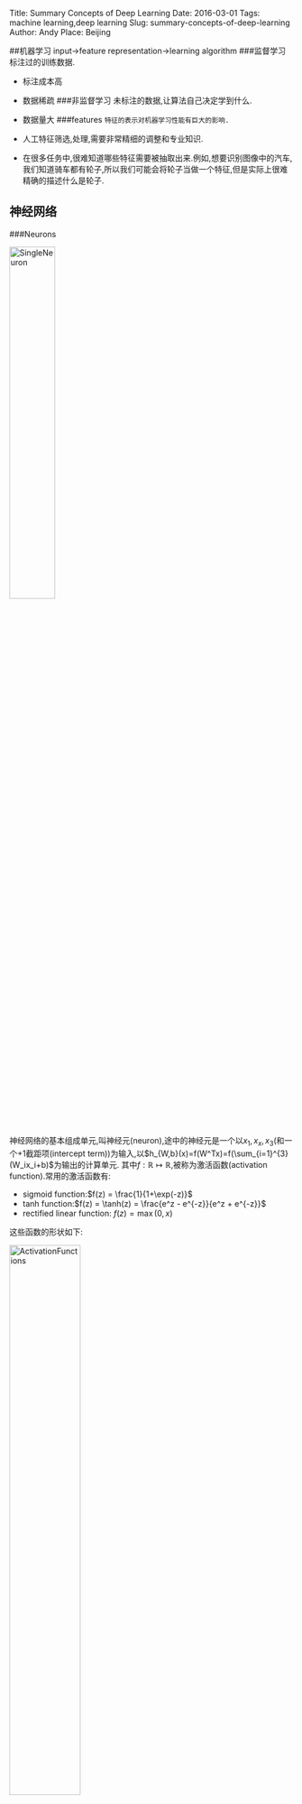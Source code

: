 Title: Summary Concepts of Deep Learning
Date: 2016-03-01
Tags: machine learning,deep learning
Slug: summary-concepts-of-deep-learning
Author: Andy
Place: Beijing

##机器学习
input->feature representation->learning algorithm
###监督学习
标注过的训练数据.

* 标注成本高
* 数据稀疏
###非监督学习
未标注的数据,让算法自己决定学到什么.

* 数据量大
###features
`特征的表示对机器学习性能有巨大的影响.`

* 人工特征筛选,处理,需要非常精细的调整和专业知识.
* 在很多任务中,很难知道哪些特征需要被抽取出来.例如,想要识别图像中的汽车,我们知道骑车都有轮子,所以我们可能会将轮子当做一个特征,但是实际上很难精确的描述什么是轮子.

## 神经网络
###Neurons
<div class="figure">
<img src="/static/images/SingleNeuron.png" alt="SingleNeuron"  width="40%" />
</div>

神经网络的基本组成单元,叫神经元(neuron),途中的神经元是一个以$x_1,x_x,x_3$(和一个$+1$截距项(intercept term))为输入,以$h_{W,b}(x)=f(W^Tx)=f(\sum_{i=1}^{3}(W_ix_i+b)$为输出的计算单元.
其中$f:\mathbb{R}\mapsto\mathbb{R}$,被称为激活函数(activation function).常用的激活函数有:

* sigmoid function:$f(z) = \frac{1}{1+\exp(-z)}$
* tanh function:$f(z) = \tanh(z) = \frac{e^z - e^{-z}}{e^z + e^{-z}}$
* rectified linear function: $f(z) = \max(0,x)$

这些函数的形状如下:
<div class="figure">
<img src="/static/images/ActivationFunctions.png" alt="ActivationFunctions"  width="50%" />
</div>

###神经网络模型
将一系列**神经元**组合在一起,就构成一个神经网络,一个神经元的输出可以作为另外一个神经元的输入.例如,下图是一个简单的神经网络:
<div class="figure">
<img src="/static/images/Network331.png" alt="neualNetwork"  width="50%" />
</div>
在这个示意图中,黄色的圆圈代表神经元,蓝色的圆圈代表整个神经网络的输入.被标为$+1$的圆圈称作**bias unit**,代表**截距项**(intercept term).
网络最左边的层叫做**输入层**(input layer),最右边叫做**输出层**(output layer).中间所有的节点组成的层叫做**隐藏层**(hidden layer),因为我们不能在训练样本里面观察到它的值.

神经网络也可以有多个输出单元,比如,下面的神经网络有两个隐藏曾,$L_2$和$L_3$,输出层$L_4$有两个输出单元:
<p align="center">
<img src="/static/images/MultiOutputNetwork.png" alt="MultiOutputNetwork"  width="50%" />
</p>
如果你的任务是预测多个输出,这种神经网络很适用.


####向前传播
每层每个节点的计算方法:
$$
\begin{eqnarray\*}
a_1^{(2)} &=& f(W_{11}^{(1)}x_1 + W_{12}^{(1)} x_2 + W_{13}^{(1)} x_3 + b_1^{(1)})  \\\\
a_2^{(2)} &=& f(W_{21}^{(1)}x_1 + W_{22}^{(1)} x_2 + W_{23}^{(1)} x_3 + b_2^{(1)})  \\\\
a_3^{(2)} &=& f(W_{31}^{(1)}x_1 + W_{32}^{(1)} x_2 + W_{33}^{(1)} x_3 + b_3^{(1)})  \\\\
h_{W,b}(x) &=& a_1^{(3)} =  f(W_{11}^{(2)}a_1^{(2)} + W_{12}^{(2)} a_2^{(2)} + W_{13}^{(2)} a_3^{(2)} + b_1^{(2)}) 
\end{eqnarray\*}
$$

我们用$z_i^{(l)}$ 表示第 $l$ 层第 $i$ 单元输入加权和（包括偏置单元），比如，$z_i^{(2)} = \sum_{j=1}^nW^{(1)}\_{ij} x_j + b^{(1)}\_i$,则 $a^{(l)}\_i = f(z^{(l)}\_i) $。
这样就可以得到一种更简洁的表示法。这里我们将激活函数 $ f(\cdot) $ 扩展为用向量（分量的形式）来表示，即 $ f([z_1, z_2, z_3]) = [f(z_1), f(z_2), f(z_3)]$ ，那么，上面的等式可以更简洁地表示为：
$$
\begin{eqnarray\*}
z^{(2)} &=& W^{(1)} x + b^{(1)} \\\\
a^{(2)} &=& f(z^{(2)}) \\\\
z^{(3)} &=& W^{(2)} a^{(2)} + b^{(2)} \\\\
h_{W,b}(x) &=& a^{(3)} = f(z^{(3)})
\end{eqnarray\*}
$$
我们将上面的计算步骤叫作**前向传播**。


####向后传播 
假设我们有一个固定样本集 $\{ (x^{(1)}, y^{(1)}), \ldots, (x^{(m)}, y^{(m)}) \}$，它包含$m$ 个样例。我们可以用批量梯度下降法来求解神经网络。具体来讲，对于单个样例 $(x,y)$，其代价函数为：
$$
\begin{align}
J(W,b; x,y) = \frac{1}{2} \left\| h_{W,b}(x) - y \right\|^2.
\end{align}
$$
这是一个（二分之一的）方差代价函数。给定一个包含  $m$ 个样例的数据集，我们可以定义整体代价函数为：

$$
\begin{align}
J(W,b)
&= \left[ \frac{1}{m} \sum\_{i=1}^m J(W,b;x^{(i)},y^{(i)}) \right]
                       + \frac{\lambda}{2} \sum\_{l=1}^{n\_l-1} \; \sum\_{i=1}^{s\_l} \; \sum\_{j=1}^{s\_{l+1}} \left( W^{(l)}\_{ji} \right)^2 \\\\
&= \left[ \frac{1}{m} \sum\_{i=1}^m \left( \frac{1}{2} \left\| h\_{W,b}(x^{(i)}) - y^{(i)} \right\|^2 \right) \right]
                       + \frac{\lambda}{2} \sum\_{l=1}^{n\_l-1} \; \sum\_{i=1}^{s\_l} \; \sum\_{j=1}^{s\_{l+1}} \left( W^{(l)}\_{ji} \right)^2
\end{align}
$$

以上公式中的第一项 $J(W,b)$是一个均方差项。第二项是一个规则化项（也叫权重衰减项），其目的是减小权重的幅度，防止过度拟合。

我们的目标是针对参数 $W$和 $b$ 来求其函数 $J(W,b)$ 的最小值。为了求解神经网络，我们需要将每一个参数 $W^{(l)}\_{ij}$ 和 $b^{(l)}\_i$ 初始化为一个很小的、接近零的随机值（比如说，使用正态分布 $ {Normal}(0,\epsilon^2)$ 生成的随机值，其中 $\epsilon$ 设置为 $0.01$），之后对目标函数使用诸如批量梯度下降法的最优化算法。因为$J(W, b)$ 是一个非凸函数，梯度下降法很可能会收敛到局部最优解；但是在实际应用中，梯度下降法通常能得到令人满意的结果。最后，需要再次强调的是，要将参数进行随机初始化，而不是全部置为$0$。如果所有参数都用相同的值作为初始值，那么所有隐藏层单元最终会得到与输入值有关的、相同的函数（也就是说，对于所有$ i$，$W^{(1)}\_{ij}$都会取相同的值，那么对于任何输入$x$ 都会有：$a^{(2)}\_1 = a^{(2)}\_2 = a^{(2)}\_3 = \ldots ）$。随机初始化的目的是使对称失效。
梯度下降法中每一次迭代都按照如下公式对参数 $W$ 和$b$ 进行更新：
$$
\begin{align}
W\_{ij}^{(l)} &= W\_{ij}^{(l)} - \alpha \frac{\partial}{\partial W\_{ij}^{(l)}} J(W,b) \\\\
b\_{i}^{(l)} &= b\_{i}^{(l)} - \alpha \frac{\partial}{\partial b\_{i}^{(l)}} J(W,b)
\end{align}
$$
其中$\alpha$是学习速率。其中关键步骤是计算偏导数。我们现在来讲一下反**向传播算法**，它是计算偏导数的一种有效方法。

反向传播算法的思路如下：给定一个样例 $(x,y)$，我们首先进行“前向传导”运算，计算出网络中所有的激活值，包括$h\_{W,b}(x)$ 的输出值。之后，针对第$l$ 层的每一个节点$i$，我们计算出其“残差”$\delta^{(l)}\_i$，该残差表明了该节点对最终输出值的残差产生了多少影响。对于最终的输出节点，我们可以直接算出网络产生的激活值与实际值之间的差距，我们将这个差距定义为$\delta^{(n\_l)}\_i$ （第$ n\_l$ 层表示输出层）。对于隐藏单元我们如何处理呢？我们将基于节点残差的加权平均值计算$\delta^{(l)}\_i$，这些节点以$a^{(l)}\_i$ 作为输入。下面是反向传导算法的细节

1. 进行前馈传导计算，利用前向传导公式，得到 $ L\_2, L\_3, \ldots$  直到输出层 $L\_{n\_l}$ 的激活值。
2. 对于第$n\_l$层（输出层）的每个输出单元$i$，我们根据以下公式计算残差：
$$
\begin{align}
\delta^{(n\_l)}\_i
= \frac{\partial}{\partial z^{(n\_l)}\_i} \;\;
        \frac{1}{2} \left\|y - h\_{W,b}(x)\right\|^2 = - (y\_i - a^{(n\_l)}\_i) \cdot f'(z^{(n\_l)}\_i)
\end{align}
$$

3. 对 $l = n\_l-1, n\_l-2, n\_l-3, \ldots, 2$ 的各个层，第$l$ 层的第$i$个节点的残差计算方法如下：
$$ \delta^{(l)}\_i = \left( \sum\_{j=1}^{s\_{l+1}} W^{(l)}\_{ji} \delta^{(l+1)}\_j \right) f'(z^{(l)}\_i)$$
4. 计算我们需要的偏导数，计算方法如下:
$$
\begin{align}
\frac{\partial}{\partial W\_{ij}^{(l)}} J(W,b; x, y) &= a^{(l)}_j \delta_i^{(l+1)} \\\\
\frac{\partial}{\partial b\_{i}^{(l)}} J(W,b; x, y) &= \delta\_i^{(l+1)}
\end{align}
$$

可以用矩阵-向量表示法重写以上算法。我们使用"$\bullet$" 表示向量乘积运算符。若 $a = b \bullet c$，则$a\_i = b\_ic\_i$。反向传播算法可表示为以下几个步骤：

1. 进行前馈传导计算，利用前向传导公式，得到$L\_2, L\_3, \ldots$直到输出层$L\_{n\_l}$ 的激活值。
2. 对输出层（第$n\_l$ 层），计算：
$$
\begin{align}
\delta^{(n\_l)}
= - (y - a^{(n\_l)}) \bullet f'(z^{(n\_l)})
\end{align}
$$
3. 对于 $l = n\_l-1, n\_l-2, n\_l-3, \ldots, 2$ 的各层，计算:
$$
\begin{align}
\delta^{(l)} = \left((W^{(l)})^T \delta^{(l+1)}\right) \bullet f'(z^{(l)})
\end{align}
$$
4. 计算最终需要的偏导数值：
$$
\begin{align}
\nabla_{W^{(l)}} J(W,b;x,y) &= \delta^{(l+1)} (a^{(l)})^T, \\\\
\nabla_{b^{(l)}} J(W,b;x,y) &= \delta^{(l+1)}.
\end{align}
$$

批量梯度下降法中的一次迭代步骤如下:

1. 对于所有$l$，令$\Delta W^{(l)} := 0$ ,$ \Delta b^{(l)} := 0$ （设置为全零矩阵或全零向量）
2. 对于$i = 1 $到$m$，
    * 使用反向传播算法计算$\nabla_{W^{(l)}} J(W,b;x,y)$ 和$\nabla_{b^{(l)}} J(W,b;x,y)$。
    * 计算$\Delta W^{(l)} := \Delta W^{(l)} + \nabla\_{W^{(l)}} J(W,b;x,y)$。
    * 计算$\Delta b^{(l)} := \Delta b^{(l)} + \nabla\_{b^{(l)}} J(W,b;x,y)$。
3. 更新权重参数：
$$
\begin{align}
W^{(l)} &= W^{(l)} - \alpha \left[ \left(\frac{1}{m} \Delta W^{(l)} \right) + \lambda W^{(l)}\right] \\\\
b^{(l)} &= b^{(l)} - \alpha \left[\frac{1}{m} \Delta b^{(l)}\right]
\end{align}
$$
重复梯度下降法的迭代步骤来减小代价函数$J(W,b)$的值，进而求解神经网络。




####神经网络的问题

* 比较容易过拟合,参数难调.
* 训练速度比较慢,在层次比较少的情况下,并不比其他方法更优.
* 随着网络的深度增加,反向传播的梯度（从输出层到网络的最初几层）的幅度会急剧的减小.这样,当使用梯度下降发的时候,最初的基层的权重变化非常缓慢,以至于他们不能够从样本中有效的学习,这种问题通常被称为`梯度的弥散(gradient diffusion)`.

## Deep Learning
###深度学习的基本思想
####自编码器(Autoencoders)
假设我们只有一个没有带类别标签的训练样本集合 $\{x^{(1)}, x^{(2)}, x^{(3)}, \ldots\}$ ，其中$x^{(i)} \in \Re^{n}$ 。自编码神经网络是一种无监督学习算法，它使用了反向传播算法，并让目标值等于输入值，比如 $y^{(i)} = x^{(i)}$ 。下图是一个自编码神经网络的示例。
<div class="figure">
<img src="/static/images/Autoencoder.png" alt="Autoencoder636"  width="50%" />
</div>
自编码神经网络尝试学习一个$ h_{W,b}(x) \approx x$ 的函数,它尝试逼近一个恒等函数，从而使得输出 $\hat{x}$ 接近于输入$x$.自编码神经网络的意义在于:

1. 当我们限制隐藏神经元的数量让它小于输入的神经元个数,就可以得到输入的压缩表示(数据降维).
2. 即使隐藏神经单元的个数比输入的神经元个数多,对自编码神经网络施加一些其他的限制条件也可以发现输入数据中的结构,比如,如果给隐藏神经元加入稀疏性限制，那么自编码神经网络即使在隐藏神经元数量较多的情况下仍然可以发现输入数据中一些有趣的结构。

在含有多个隐藏层的自编码神经网络中,每更高一层的隐层都是对低一层的更高阶的抽象.例如,当处理对象是图像时,可以用深度网络学习到"部分-整体"的关系.例如，第一层可以学习如何将图像中的像素组合在一起来检测边缘（正如我们在前面的练习中做的那样）。第二层可以将边缘组合起来检测更长的轮廓或者简单的“目标的部件”。在更深的层次上，可以将这些轮廓进一步组合起来以检测更为复杂的特征。

#### 基本原理
深度学习的过程可以分为两步:

1. 预训练:首先使用大量的未标注数据训练一个自编码器,这个自编码器能够从数据中学习到数据的最显著特征.
2. 微调:再使用已标注数据对训练好的数据进行有监督学习(微调),从而得到最终想要的结果(这一步使用反向传播算法).

#### 逐层训练方法
与神经网络使用反向训练的方法不同,神经网络使用逐层贪婪训练方法训练模型.主要思路是每次只训练网络中的一层，即我们首先训练一个只含一个隐藏层的网络，仅当这层网络训练结束之后才开始训练一个有两个隐藏层的网络，以此类推。在每一步中，把已经训练好的前$k-1$ 层固定，然后增加第$k$层（也就是将已经训练好的前$k-1$ 的输出作为输入）。每一层的训练可以是有监督的（例如，将每一步的分类误差作为目标函数），但更通常使用无监督方法(例如自动编码器).
<div class="figure">
<img src="/static/images/deeplearningfeatures.png" alt="DeepLearningFeautures"  width="60%" />
</div>
###深度学习的应用
* 图像识别
* 语音识别
* nlp
* 其他

[^1]:[Deep Learning（深度学习）学习笔记整理系列](http://blog.csdn.net/zouxy09/article/details/8775518)
[^2]:[Deep Learning](http://www.deeplearningbook.org/)
[^3]:[Deep Learning Tutorial](http://ufldl.stanford.edu/tutorial/)
[^4]:[http://ufldl.stanford.edu/wiki/index.php/UFLDL%E6%95%99%E7%A8%8B](http://ufldl.stanford.edu/wiki/index.php/UFLDL%E6%95%99%E7%A8%8B)

